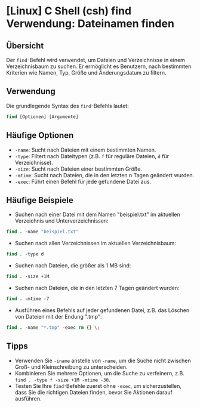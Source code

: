 # [Linux] C Shell (csh) find Verwendung: Dateinamen finden

## Übersicht
Der `find`-Befehl wird verwendet, um Dateien und Verzeichnisse in einem Verzeichnisbaum zu suchen. Er ermöglicht es Benutzern, nach bestimmten Kriterien wie Namen, Typ, Größe und Änderungsdatum zu filtern.

## Verwendung
Die grundlegende Syntax des `find`-Befehls lautet:

```csh
find [Optionen] [Argumente]
```

## Häufige Optionen
- `-name`: Sucht nach Dateien mit einem bestimmten Namen.
- `-type`: Filtert nach Dateitypen (z.B. `f` für reguläre Dateien, `d` für Verzeichnisse).
- `-size`: Sucht nach Dateien einer bestimmten Größe.
- `-mtime`: Sucht nach Dateien, die in den letzten n Tagen geändert wurden.
- `-exec`: Führt einen Befehl für jede gefundene Datei aus.

## Häufige Beispiele
- Suchen nach einer Datei mit dem Namen "beispiel.txt" im aktuellen Verzeichnis und Unterverzeichnissen:

```csh
find . -name "beispiel.txt"
```

- Suchen nach allen Verzeichnissen im aktuellen Verzeichnisbaum:

```csh
find . -type d
```

- Suchen nach Dateien, die größer als 1 MB sind:

```csh
find . -size +1M
```

- Suchen nach Dateien, die in den letzten 7 Tagen geändert wurden:

```csh
find . -mtime -7
```

- Ausführen eines Befehls auf jeder gefundenen Datei, z.B. das Löschen von Dateien mit der Endung ".tmp":

```csh
find . -name "*.tmp" -exec rm {} \;
```

## Tipps
- Verwenden Sie `-iname` anstelle von `-name`, um die Suche nicht zwischen Groß- und Kleinschreibung zu unterscheiden.
- Kombinieren Sie mehrere Optionen, um die Suche zu verfeinern, z.B. `find . -type f -size +1M -mtime -30`.
- Testen Sie Ihre `find`-Befehle zuerst ohne `-exec`, um sicherzustellen, dass Sie die richtigen Dateien finden, bevor Sie Aktionen darauf ausführen.